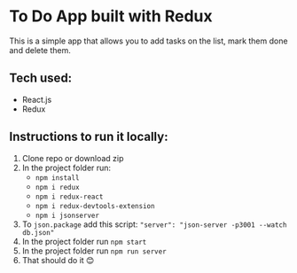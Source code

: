 # To Do App built with Redux

This is a simple app that allows you to add tasks on the list, mark them done and delete them.

## Tech used:

- React.js
- Redux

## Instructions to run it locally:

1. Clone repo or download zip
2. In the project folder run:
   - `npm install`
   - `npm i redux`
   - `npm i redux-react`
   - `npm i redux-devtools-extension`
   - `npm i jsonserver`
3. To `json.package` add this script: `"server": "json-server -p3001 --watch db.json"`
4. In the project folder run `npm start`
5. In the project folder run `npm run server`
6. That should do it 😊
